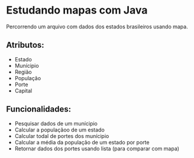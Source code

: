 # Estudando mapas com Java

Percorrendo um arquivo com dados dos estados brasileiros usando mapa.

## Atributos:

- Estado
- Munícipio
- Região
- População
- Porte
- Capital

## Funcionalidades:

- Pesquisar dados de um munícipio
- Calcular a populaçãoo de um estado
- Calcular todal de portes dos munícipio
- Calcular a média da população de um estado por porte
- Retornar dados dos portes usando lista (para comparar com mapa)
